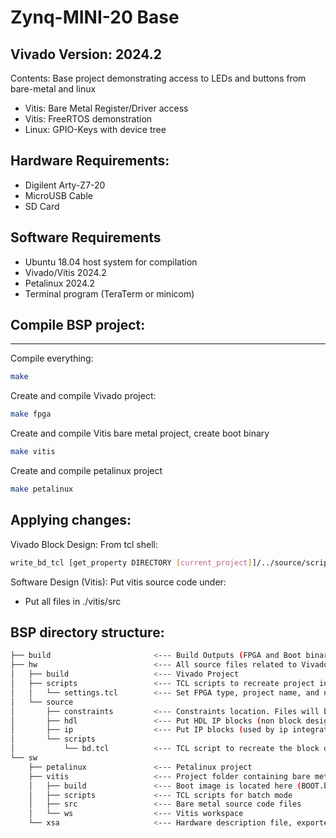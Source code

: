 # Zynq-MINI-20 Base
**Vivado Version: 2024.2**
------
Contents: 
Base project demonstrating access to LEDs and buttons from bare-metal and linux
- Vitis: Bare Metal Register/Driver access
- Vitis: FreeRTOS demonstration
- Linux: GPIO-Keys with device tree

## Hardware Requirements:
- Digilent Arty-Z7-20
- MicroUSB Cable
- SD Card

## Software Requirements
- Ubuntu 18.04 host system for compilation
- Vivado/Vitis 2024.2
- Petalinux 2024.2
- Terminal program (TeraTerm or minicom)


## Compile BSP project:
------
Compile everything: 
```bash
make
```

Create and compile Vivado project: 
```bash
make fpga
```

Create and compile Vitis bare metal project, create boot binary
```bash
make vitis
```

Create and compile petalinux project
```bash
make petalinux
```

Applying changes:
------
Vivado Block Design: From tcl shell:
```bash
write_bd_tcl [get_property DIRECTORY [current_project]]/../source/scripts/bd.tcl -include_layout -force
```

Software Design (Vitis): Put vitis source code under:
* Put all files in ./vitis/src 

BSP directory structure: 
------
```bash
├── build                       <--- Build Outputs (FPGA and Boot binaries)
├── hw                          <--- All source files related to Vivado Design 
│   ├── build                   <--- Vivado Project  
│   ├── scripts                 <--- TCL scripts to recreate project in batch mode
│   │   └── settings.tcl        <--- Set FPGA type, project name, and number of processors for compilation 
│   └── source
│       ├── constraints         <--- Constraints location. Files will be imported during creation
│       ├── hdl                 <--- Put HDL IP blocks (non block design) here
│       ├── ip                  <--- Put IP blocks (used by ip integrator) here
│       └── scripts
│           └── bd.tcl          <--- TCL script to recreate the block design.
└── sw
    ├── petalinux               <--- Petalinux project 
    ├── vitis                   <--- Project folder containing bare metal application 
    │   ├── build               <--- Boot image is located here (BOOT.bin)
    │   ├── scripts             <--- TCL scripts for batch mode
    │   ├── src                 <--- Bare metal source code files
    │   └── ws                  <--- Vitis workspace
    └── xsa                     <--- Hardware description file, exported by vivado
```
